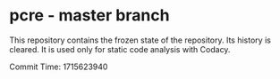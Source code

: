 # pcre - master branch

This repository contains the frozen state of the repository.
Its history is cleared. It is used only for static code
analysis with Codacy.

Commit Time: 1715623940